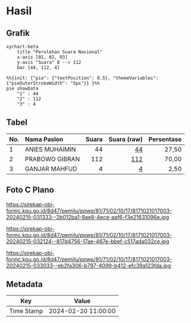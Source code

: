 # Hasil

## Grafik

```mermaid
xychart-beta
    title "Perolehan Suara Nasional"
    x-axis [01, 02, 03]
    y-axis "Suara" 0 --> 112
    bar [44, 112, 4]
```

```mermaid
%%{init: {"pie": {"textPosition": 0.5}, "themeVariables": {"pieOuterStrokeWidth": "5px"}} }%%
pie showData
    "1" : 44
    "2" : 112
    "3" : 4
```

## Tabel

| No. | Nama Paslon    | Suara | Suara (raw) | Persentase |
|:--- |:-------------- | -----:| -----------:| ----------:|
| 1   | ANIES MUHAIMIN | 44    | [44][p-1]   | 27,50      |
| 2   | PRABOWO GIBRAN | 112   | [112][p-2]  | 70,00      |
| 3   | GANJAR MAHFUD  | 4     | [4][p-3]    | 2,50       |


[p-1]: https://github.com/gigit-pemilu/pemilu-2024/blob/main/pilpres/hitung-suara/sub/81-maluku/sub/71-kota-ambon/sub/02-sirimau/sub/1017-uritetu/sub/003-tps/sub/paslon-1.txt
[p-2]: https://github.com/gigit-pemilu/pemilu-2024/blob/main/pilpres/hitung-suara/sub/81-maluku/sub/71-kota-ambon/sub/02-sirimau/sub/1017-uritetu/sub/003-tps/sub/paslon-2.txt
[p-3]: https://github.com/gigit-pemilu/pemilu-2024/blob/main/pilpres/hitung-suara/sub/81-maluku/sub/71-kota-ambon/sub/02-sirimau/sub/1017-uritetu/sub/003-tps/sub/paslon-3.txt

## Foto C Plano

https://sirekap-obj-formc.kpu.go.id/8d47/pemilu/ppwp/81/71/02/10/17/8171021017003-20240215-031333--2b012ba1-8ae8-4ece-aaf6-f3e21631096e.jpg

https://sirekap-obj-formc.kpu.go.id/8d47/pemilu/ppwp/81/71/02/10/17/8171021017003-20240215-032124--817d4756-17ae-467e-bbef-c517ada032ce.jpg

https://sirekap-obj-formc.kpu.go.id/8d47/pemilu/ppwp/81/71/02/10/17/8171021017003-20240215-033033--eb2fa306-b797-4099-b412-efc39a123fda.jpg


## Metadata

| Key        | Value               |
| ---------- | ------------------- |
| Time Stamp | 2024-02-20 11:00:00 |



